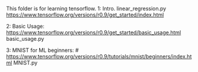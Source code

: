 This folder is for learning tensorflow.
1: Intro.
linear_regression.py
https://www.tensorflow.org/versions/r0.9/get_started/index.html

2: Basic Usage: https://www.tensorflow.org/versions/r0.9/get_started/basic_usage.html
basic_usage.py

3: MNIST for ML beginners: # https://www.tensorflow.org/versions/r0.9/tutorials/mnist/beginners/index.html
MNIST.py

